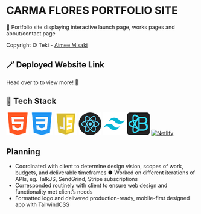 # CARMA FLORES PORTFOLIO SITE

🌙 Portfolio site displaying interactive launch page, works pages and about/contact page

Copyright © Teki  - <a href="https://aimeemisaki.com/">Aimee Misaki</a>

## 🪄 Deployed Website Link

Head over to <a href='https://carmaflores.com/'></a> to view more! 👀

## 🧰 Tech Stack
<a href='https://developer.mozilla.org/en-US/docs/Glossary/HTML5'><img src='./planning/tech-icons/html5.png' alt='HTML5' width=60/></a>
<a href='https://developer.mozilla.org/en-US/docs/Web/CSS'><img src='./planning/tech-icons/css.png' alt='CSS' width=60></a>
<a href='https://developer.mozilla.org/en-US/docs/Web/JavaScript'><img src='./planning/tech-icons/javascript.png' alt='Javascript' width=60/></a>
<a href='https://reactjs.org/'><img src='./planning/tech-icons/react.png' alt='React.js' width=60></a>
<a href='https://tailwindcss.com/'><img src='./planning/tech-icons/tailwindcss.png' alt='TailwindCSS' width=60/></a>
<a href='https://react-bootstrap.github.io/'><img src='./planning/tech-icons/reactbootstrap.png' alt='React Bootstrap' width=60/></a>
<a href='https://docs.netlify.com/?_ga=2.166727612.366649455.1681128641-241509463.1681128641'><img src='./planning/tech-icons/netlify.wwebp' alt='Netlify' width=60/></a>


## Planning
* Coordinated with client to determine design vision, scopes of work, budgets, and deliverable timeframes ● Worked on different iterations of APIs, eg. TalkJS, SendGrind, Stripe subscriptions
* Corresponded routinely with client to ensure web design and functionality met client’s needs
* Formatted logo and delivered production-ready, mobile-first designed app with TailwindCSS





